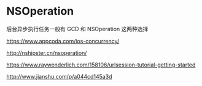 
# NSOperation


后台异步执行任务一般有 GCD 和 NSOperation 这两种选择




https://www.appcoda.com/ios-concurrency/

http://nshipster.cn/nsoperation/

https://www.raywenderlich.com/158106/urlsession-tutorial-getting-started


http://www.jianshu.com/p/a044cd145a3d
